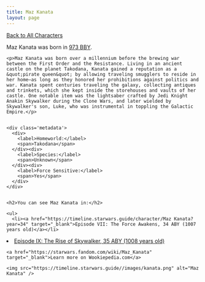 ```yaml
---
title: Maz Kanata
layout: page
---
```

<a href="/character" class="smaller">Back to All Characters</a>

<div class="container">
  <div class="col-10">
    <p>
    Maz Kanata             was born in <a href="https://timeline.starwars.guide/character/Maz Kanata?year=-300" target="_blank">973 BBY</a>.
    </p>

    <p>Maz Kanata was born over a millennium before the brewing war between the First Order and the Resistance. Living in an ancient castle on the planet Takodana, Kanata gained a reputation as a &quot;pirate queen&quot; by allowing traveling smugglers to reside in her home—as long as they honored her prohibitions against politics and war. Kanata spent centuries traveling the galaxy, collecting antiques and trinkets, which she kept inside the storehouses and vaults of her castle. One notable item was the lightsaber crafted by Jedi Knight Anakin Skywalker during the Clone Wars, and later wielded by Skywalker's son, Luke, who was instrumental in toppling the Galactic Empire.</p>


    <div class='metadata'>
      <div>
        <label>Homeworld:</label>
        <span>Takodana</span>
      </div><div>
        <label>Species:</label>
        <span>Unknown</span>
      </div><div>
        <label>Force Sensitive:</label>
        <span>Yes</span>
      </div>
    </div>


    <h2>You can see Maz Kanata in:</h2>

    <ul>
      <li><a href="https://timeline.starwars.guide/character/Maz Kanata?year=34" target="_blank">Episode VII: The Force Awakens, 34 ABY (1007 years old)</a></li>
  <li><a href="https://timeline.starwars.guide/character/Maz Kanata?year=35" target="_blank">Episode IX: The Rise of Skywalker, 35 ABY (1008 years old)</a></li>
    </ul>

    <a href="https://starwars.fandom.com/wiki/Maz_Kanata" target="_blank">Learn more on Wookiepedia.com</a>
  </div>
  <div class="character_image col-2">
    
    <img src="https://timeline.starwars.guide//images/kanata.png" alt="Maz Kanata" />
  </div>
</div>
